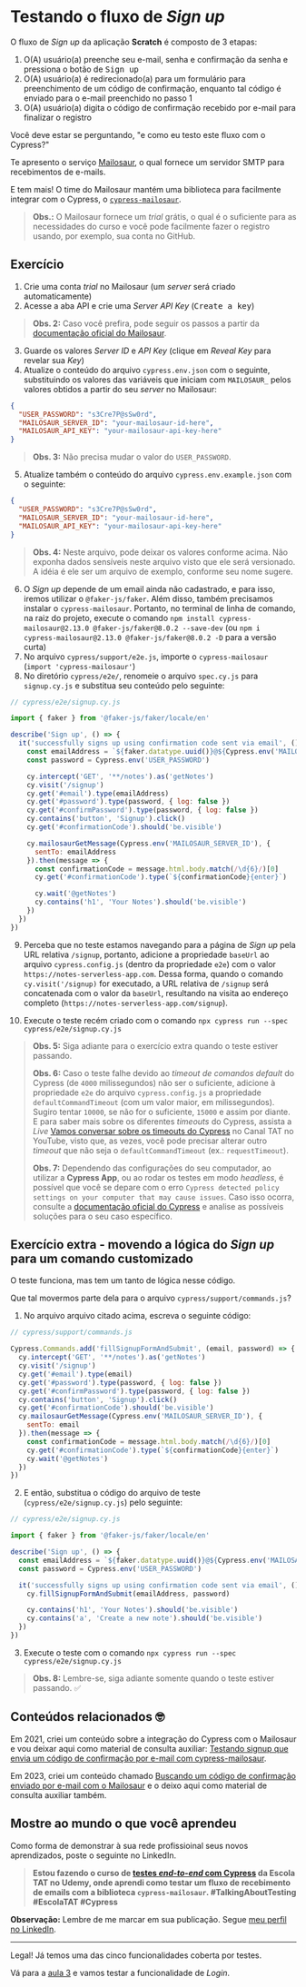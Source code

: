 # Testando o fluxo de _Sign up_

O fluxo de _Sign up_ da aplicação **Scratch** é composto de 3 etapas:

1. O(A) usuário(a) preenche seu e-mail, senha e confirmação da senha e pressiona o botão de <kbd>Sign up</kbd>
2. O(A) usuário(a) é redirecionado(a) para um formulário para preenchimento de um código de confirmação, enquanto tal código é enviado para o e-mail preenchido no passo 1
3. O(A) usuário(a) digita o código de confirmação recebido por e-mail para finalizar o registro

Você deve estar se perguntando, "e como eu testo este fluxo com o Cypress?"

Te apresento o serviço [Mailosaur](https://mailosaur.com), o qual fornece um servidor SMTP para recebimentos de e-mails.

E tem mais! O time do Mailosaur mantém uma biblioteca para facilmente integrar com o Cypress, o [`cypress-mailosaur`](https://www.npmjs.com/package/cypress-mailosaur).

> **Obs.:** O Mailosaur fornece um _trial_ grátis, o qual é o suficiente para as necessidades do curso e você pode facilmente fazer o registro usando, por exemplo, sua conta no GitHub.

## Exercício

1. Crie uma conta _trial_ no Mailosaur (um _server_ será criado automaticamente)
2. Acesse a aba API e crie uma _Server API Key_ (<kbd>Create a key</kbd>)

> **Obs. 2:** Caso você prefira, pode seguir os passos a partir da [documentação oficial do Mailosaur](https://mailosaur.com/docs/managing-your-account/api-keys/#what-are-server-api-keys).

3. Guarde os valores _Server ID_ e _API Key_ (clique em _Reveal Key_ para revelar sua _Key_)
4. Atualize o conteúdo do arquivo `cypress.env.json` com o seguinte, substituindo os valores das variáveis que iniciam com `MAILOSAUR_` pelos valores obtidos a partir do seu _server_ no Mailosaur:

```json
{
  "USER_PASSWORD": "s3Cre7P@sSw0rd",
  "MAILOSAUR_SERVER_ID": "your-mailosaur-id-here",
  "MAILOSAUR_API_KEY": "your-mailosaur-api-key-here"
}
```

> **Obs. 3:** Não precisa mudar o valor do `USER_PASSWORD`.

5. Atualize também o conteúdo do arquivo `cypress.env.example.json` com o seguinte:

```json
{
  "USER_PASSWORD": "s3Cre7P@sSw0rd",
  "MAILOSAUR_SERVER_ID": "your-mailosaur-id-here",
  "MAILOSAUR_API_KEY": "your-mailosaur-api-key-here"
}
```

> **Obs. 4:** Neste arquivo, pode deixar os valores conforme acima. Não exponha dados sensíveis neste arquivo visto que ele será versionado. A idéia é ele ser um arquivo de exemplo, conforme seu nome sugere.

6. O _Sign up_ depende de um email ainda não cadastrado, e para isso, iremos utilizar o `@faker-js/faker`. Além disso, também precisamos instalar o `cypress-mailosaur`. Portanto, no terminal de linha de comando, na raiz do projeto, execute o comando `npm install cypress-mailosaur@2.13.0 @faker-js/faker@8.0.2 --save-dev` (ou `npm i cypress-mailosaur@2.13.0 @faker-js/faker@8.0.2 -D` para a versão curta)
7. No arquivo `cypress/support/e2e.js`, importe o `cypress-mailosaur` (`import 'cypress-mailosaur'`)
8. No diretório `cypress/e2e/`, renomeie o arquivo `spec.cy.js` para `signup.cy.js` e substitua seu conteúdo pelo seguinte:

```js
// cypress/e2e/signup.cy.js

import { faker } from '@faker-js/faker/locale/en'

describe('Sign up', () => {
  it('successfully signs up using confirmation code sent via email', () => {
    const emailAddress = `${faker.datatype.uuid()}@${Cypress.env('MAILOSAUR_SERVER_ID')}.mailosaur.net`
    const password = Cypress.env('USER_PASSWORD')

    cy.intercept('GET', '**/notes').as('getNotes')
    cy.visit('/signup')
    cy.get('#email').type(emailAddress)
    cy.get('#password').type(password, { log: false })
    cy.get('#confirmPassword').type(password, { log: false })
    cy.contains('button', 'Signup').click()
    cy.get('#confirmationCode').should('be.visible')

    cy.mailosaurGetMessage(Cypress.env('MAILOSAUR_SERVER_ID'), {
      sentTo: emailAddress
    }).then(message => {
      const confirmationCode = message.html.body.match(/\d{6}/)[0]
      cy.get('#confirmationCode').type(`${confirmationCode}{enter}`)

      cy.wait('@getNotes')
      cy.contains('h1', 'Your Notes').should('be.visible')
    })
  })
})

```

9. Perceba que no teste estamos navegando para a página de _Sign up_ pela URL relativa `/signup`, portanto, adicione a propriedade `baseUrl` ao arquivo `cypress.config.js` (dentro da propriedade `e2e`) com o valor `https://notes-serverless-app.com`. Dessa forma, quando o comando `cy.visit('/signup)` for executado, a URL relativa de `/signup` será concatenada com o valor da `baseUrl`, resultando na visita ao endereço completo (`https://notes-serverless-app.com/signup`).

10. Execute o teste recém criado com o comando `npx cypress run --spec cypress/e2e/signup.cy.js`

> **Obs. 5:** Siga adiante para o exercício extra quando o teste estiver passando.
>
> **Obs. 6:** Caso o teste falhe devido ao _timeout de comandos default_ do Cypress (de `4000` milissegundos) não ser o suficiente, adicione à propriedade `e2e` do arquivo `cypress.config.js` a propriedade `defaultCommandTimeout` (com um valor maior, em milissegundos). Sugiro tentar `10000`, se não for o suficiente, `15000` e assim por diante. E para saber mais sobre os diferentes _timeouts_ do Cypress, assista a _Live_ [Vamos conversar sobre os timeouts do Cypress](https://www.youtube.com/live/pb4gCXRt_4Y?feature=share) no Canal TAT no YouTube, visto que, as vezes, você pode precisar alterar outro _timeout_ que não seja o `defaultCommandTimeout` (ex.: `requestTimeout`).
>
> **Obs. 7:** Dependendo das configurações do seu computador, ao utilizar a __Cypress App__, ou ao rodar os testes em modo _headless_, é possível que você se depare com o erro `Cypress detected policy settings on your computer that may cause issues`. Caso isso ocorra, consulte a [documentação oficial do Cypress](https://docs.cypress.io/guides/references/error-messages#Cypress-detected-policy-settings-on-your-computer-that-may-cause-issues) e analise as possíveis soluções para o seu caso específico.

## Exercício extra - movendo a lógica do _Sign up_ para um comando customizado

O teste funciona, mas tem um tanto de lógica nesse código.

Que tal movermos parte dela para o arquivo `cypress/support/commands.js`?

1. No arquivo arquivo citado acima, escreva o seguinte código:

```js
// cypress/support/commands.js

Cypress.Commands.add('fillSignupFormAndSubmit', (email, password) => {
  cy.intercept('GET', '**/notes').as('getNotes')
  cy.visit('/signup')
  cy.get('#email').type(email)
  cy.get('#password').type(password, { log: false })
  cy.get('#confirmPassword').type(password, { log: false })
  cy.contains('button', 'Signup').click()
  cy.get('#confirmationCode').should('be.visible')
  cy.mailosaurGetMessage(Cypress.env('MAILOSAUR_SERVER_ID'), {
    sentTo: email
  }).then(message => {
    const confirmationCode = message.html.body.match(/\d{6}/)[0]
    cy.get('#confirmationCode').type(`${confirmationCode}{enter}`)
    cy.wait('@getNotes')
  })
})

```

2. E então, substitua o código do arquivo de teste (`cypress/e2e/signup.cy.js`) pelo seguinte:

```js
// cypress/e2e/signup.cy.js

import { faker } from '@faker-js/faker/locale/en'

describe('Sign up', () => {
  const emailAddress = `${faker.datatype.uuid()}@${Cypress.env('MAILOSAUR_SERVER_ID')}.mailosaur.net`
  const password = Cypress.env('USER_PASSWORD')

  it('successfully signs up using confirmation code sent via email', () => {
    cy.fillSignupFormAndSubmit(emailAddress, password)

    cy.contains('h1', 'Your Notes').should('be.visible')
    cy.contains('a', 'Create a new note').should('be.visible')
  })
})

```

3. Execute o teste  com o comando `npx cypress run --spec cypress/e2e/signup.cy.js`

> **Obs. 8:** Lembre-se, siga adiante somente quando o teste estiver passando. ✅

## Conteúdos relacionados 🤓

Em 2021, criei um conteúdo sobre a integração do Cypress com o Mailosaur e vou deixar aqui como material de consulta auxiliar: [Testando signup que envia um código de confirmação por e-mail com cypress-mailosaur](https://youtu.be/T4txmk4vENM).

Em 2023, criei um conteúdo chamado [Buscando um código de confirmação enviado por e-mail com o Mailosaur](https://talkingabouttesting.com/2023/07/03/buscando-um-codigo-de-confirmacao-enviado-por-e-mail-com-o-mailosaur/) e o deixo aqui como material de consulta auxiliar também.

## Mostre ao mundo o que você aprendeu

Como forma de demonstrar à sua rede profissioinal seus novos aprendizados, poste o seguinte no LinkedIn.

> **Estou fazendo o curso de [testes _end-to-end_ com Cypress](https://www.udemy.com/course/testes-end-to-end-com-cypress/?referralCode=BFC58FC7B29F2F37904D) da Escola TAT no Udemy, onde aprendi como testar um fluxo de recebimento de emails com a biblioteca `cypress-mailosaur`. #TalkingAboutTesting #EscolaTAT #Cypress**

**Observação:** Lembre de me marcar em sua publicação. Segue [meu perfil no LinkedIn](https://www.linkedin.com/in/walmyr-lima-e-silva-filho).
___

Legal! Já temos uma das cinco funcionalidades coberta por testes.

Vá para a [aula 3](./3.md) e vamos testar a funcionalidade de _Login_.
